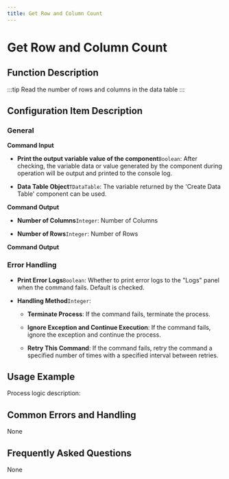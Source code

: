 ```yaml
---
title: Get Row and Column Count
---
```


# Get Row and Column Count

## Function Description

:::tip 
Read the number of rows and columns in the data table
:::

## Configuration Item Description

### General

**Command Input**

- **Print the output variable value of the component**`Boolean`: After checking, the variable data or value generated by the component during operation will be output and printed to the console log.

- **Data Table Object**`TDataTable`: The variable returned by the 'Create Data Table' component can be used.


**Command Output**

- **Number of Columns**`Integer`: Number of Columns

- **Number of Rows**`Integer`: Number of Rows


**Command Output**

### Error Handling

- **Print Error Logs**`Boolean`: Whether to print error logs to the "Logs" panel when the command fails. Default is checked. 

- **Handling Method**`Integer`:

    - **Terminate Process**: If the command fails, terminate the process.

    - **Ignore Exception and Continue Execution**: If the command fails, ignore the exception and continue the process.

    - **Retry This Command**: If the command fails, retry the command a specified number of times with a specified interval between retries.

## Usage Example

Process logic description:

## Common Errors and Handling

None

## Frequently Asked Questions

None

